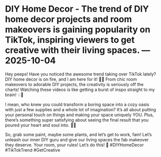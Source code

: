 # DIY Home Decor - The trend of DIY home decor projects and room makeovers is gaining popularity on TikTok, inspiring viewers to get creative with their living spaces. — 2025-10-04

Hey peeps! Have you noticed the awesome trend taking over TikTok lately? DIY home decor is on fire, and I am here for it! 🎨✨ From chic room makeovers to adorable DIY projects, the creativity is seriously off the charts! Watching these videos is like getting a burst of inspo straight to my brain! 💡🤯

I mean, who knew you could transform a boring space into a cozy oasis with just a few supplies and a whole lot of imagination? It’s all about putting your personal touch on things and making your space uniquely YOU. Plus, there’s something super satisfying about seeing the final result that you poured your heart and soul into. 🏡💖

So, grab some paint, maybe some plants, and let’s get to work, fam! Let’s unleash our inner DIY guru and give our living spaces the fab makeover they deserve. Your room, your rules! Let’s do this! 🌟 #DIYHomeDecor #TikTokTrend #GetCreative